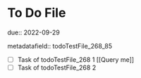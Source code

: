 # To Do File

due:: 2022-09-29

metadatafield:: todoTestFile_268\_85

- [ ] Task of todoTestFile_268 1 [[Query me]]
- [ ] Task of todoTestFile_268 2
